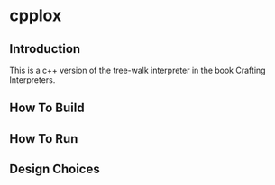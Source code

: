 # cpplox

## Introduction
This is a c++ version of the tree-walk interpreter in the book Crafting Interpreters.  

## How To Build

## How To Run

## Design Choices


